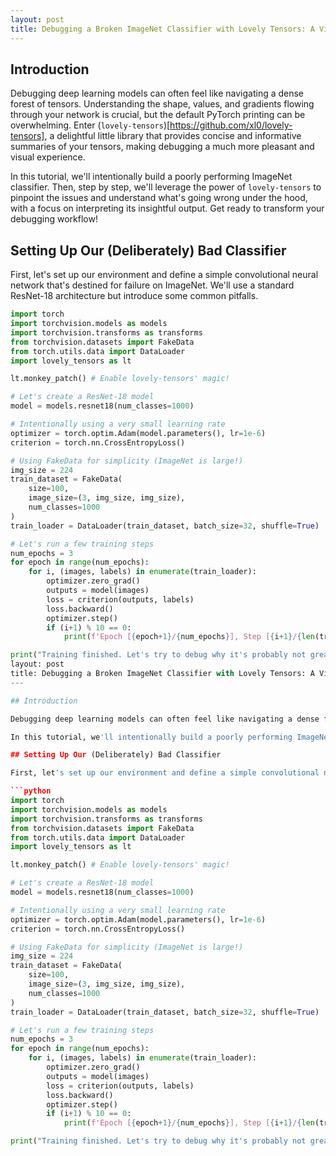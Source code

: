 ```yaml
---
layout: post
title: Debugging a Broken ImageNet Classifier with Lovely Tensors: A Visual Journey
---
```


## Introduction

Debugging deep learning models can often feel like navigating a dense forest of tensors. Understanding the shape, values, and gradients flowing through your network is crucial, but the default PyTorch printing can be overwhelming. Enter (`lovely-tensors`)[https://github.com/xl0/lovely-tensors], a delightful little library that provides concise and informative summaries of your tensors, making debugging a much more pleasant and visual experience.

In this tutorial, we'll intentionally build a poorly performing ImageNet classifier. Then, step by step, we'll leverage the power of `lovely-tensors` to pinpoint the issues and understand what's going wrong under the hood, with a focus on interpreting its insightful output. Get ready to transform your debugging workflow!

## Setting Up Our (Deliberately) Bad Classifier

First, let's set up our environment and define a simple convolutional neural network that's destined for failure on ImageNet. We'll use a standard ResNet-18 architecture but introduce some common pitfalls.

```python
import torch
import torchvision.models as models
import torchvision.transforms as transforms
from torchvision.datasets import FakeData
from torch.utils.data import DataLoader
import lovely_tensors as lt

lt.monkey_patch() # Enable lovely-tensors' magic!

# Let's create a ResNet-18 model
model = models.resnet18(num_classes=1000)

# Intentionally using a very small learning rate
optimizer = torch.optim.Adam(model.parameters(), lr=1e-6)
criterion = torch.nn.CrossEntropyLoss()

# Using FakeData for simplicity (ImageNet is large!)
img_size = 224
train_dataset = FakeData(
    size=100,
    image_size=(3, img_size, img_size),
    num_classes=1000
)
train_loader = DataLoader(train_dataset, batch_size=32, shuffle=True)

# Let's run a few training steps
num_epochs = 3
for epoch in range(num_epochs):
    for i, (images, labels) in enumerate(train_loader):
        optimizer.zero_grad()
        outputs = model(images)
        loss = criterion(outputs, labels)
        loss.backward()
        optimizer.step()
        if (i+1) % 10 == 0:
            print(f'Epoch [{epoch+1}/{num_epochs}], Step [{i+1}/{len(train_loader)}], Loss: {loss.item():.4f}')

print("Training finished. Let's try to debug why it's probably not great.")---
layout: post
title: Debugging a Broken ImageNet Classifier with Lovely Tensors: A Visual Journey
---

## Introduction

Debugging deep learning models can often feel like navigating a dense forest of tensors. Understanding the shape, values, and gradients flowing through your network is crucial, but the default PyTorch printing can be overwhelming. Enter `lovely-tensors`, a delightful little library that provides concise and informative summaries of your tensors, making debugging a much more pleasant and visual experience.

In this tutorial, we'll intentionally build a poorly performing ImageNet classifier. Then, step by step, we'll leverage the power of `lovely-tensors` to pinpoint the issues and understand what's going wrong under the hood, with a focus on interpreting its insightful output. Get ready to transform your debugging workflow!

## Setting Up Our (Deliberately) Bad Classifier

First, let's set up our environment and define a simple convolutional neural network that's destined for failure on ImageNet. We'll use a standard ResNet-18 architecture but introduce some common pitfalls.

```python
import torch
import torchvision.models as models
import torchvision.transforms as transforms
from torchvision.datasets import FakeData
from torch.utils.data import DataLoader
import lovely_tensors as lt

lt.monkey_patch() # Enable lovely-tensors' magic!

# Let's create a ResNet-18 model
model = models.resnet18(num_classes=1000)

# Intentionally using a very small learning rate
optimizer = torch.optim.Adam(model.parameters(), lr=1e-6)
criterion = torch.nn.CrossEntropyLoss()

# Using FakeData for simplicity (ImageNet is large!)
img_size = 224
train_dataset = FakeData(
    size=100,
    image_size=(3, img_size, img_size),
    num_classes=1000
)
train_loader = DataLoader(train_dataset, batch_size=32, shuffle=True)

# Let's run a few training steps
num_epochs = 3
for epoch in range(num_epochs):
    for i, (images, labels) in enumerate(train_loader):
        optimizer.zero_grad()
        outputs = model(images)
        loss = criterion(outputs, labels)
        loss.backward()
        optimizer.step()
        if (i+1) % 10 == 0:
            print(f'Epoch [{epoch+1}/{num_epochs}], Step [{i+1}/{len(train_loader)}], Loss: {loss.item():.4f}')

print("Training finished. Let's try to debug why it's probably not great.")
